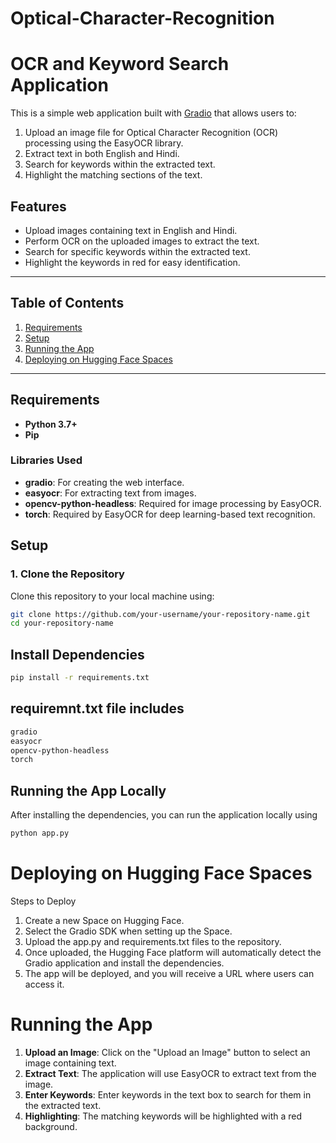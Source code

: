 # Optical-Character-Recognition
# OCR and Keyword Search Application

This is a simple web application built with [Gradio](https://gradio.app/) that allows users to:
1. Upload an image file for Optical Character Recognition (OCR) processing using the EasyOCR library.
2. Extract text in both English and Hindi.
3. Search for keywords within the extracted text.
4. Highlight the matching sections of the text.

## Features
- Upload images containing text in English and Hindi.
- Perform OCR on the uploaded images to extract the text.
- Search for specific keywords within the extracted text.
- Highlight the keywords in red for easy identification.

---

## Table of Contents
1. [Requirements](#requirements)
2. [Setup](#setup)
3. [Running the App](#running-the-app)
4. [Deploying on Hugging Face Spaces](#deploying-on-hugging-face-spaces)


---

## Requirements

- **Python 3.7+**
- **Pip**

### Libraries Used
- **gradio**: For creating the web interface.
- **easyocr**: For extracting text from images.
- **opencv-python-headless**: Required for image processing by EasyOCR.
- **torch**: Required by EasyOCR for deep learning-based text recognition.

## Setup

### 1. Clone the Repository

Clone this repository to your local machine using:

```bash
git clone https://github.com/your-username/your-repository-name.git
cd your-repository-name
```
## Install Dependencies 
```bash
pip install -r requirements.txt
```
## requiremnt.txt file includes
```bash
gradio
easyocr
opencv-python-headless
torch
```
## Running the App Locally
After installing the dependencies, you can run the application locally using
```bash
python app.py
```
# Deploying on Hugging Face Spaces
Steps to Deploy
1. Create a new Space on Hugging Face.
2. Select the Gradio SDK when setting up the Space.
3. Upload the app.py and requirements.txt files to the repository.
4. Once uploaded, the Hugging Face platform will automatically detect the Gradio application and install the dependencies.
5. The app will be deployed, and you will receive a URL where users can access it.

# Running the App
1. **Upload an Image**: Click on the "Upload an Image" button to select an image containing text.
2. **Extract Text**: The application will use EasyOCR to extract text from the image.
3. **Enter Keywords**: Enter keywords in the text box to search for them in the extracted text.
4. **Highlighting**: The matching keywords will be highlighted with a red background.





